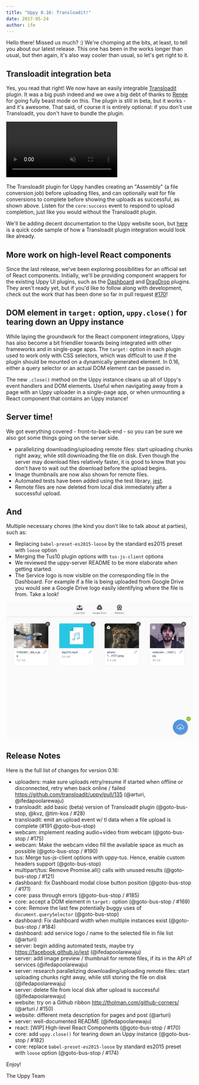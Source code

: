 ```yaml
---
title: "Uppy 0.16: Transloadit!"
date: 2017-05-24
author: ife
---
```


Hello there! Missed us much? :) We're chomping at the bits, at least, to tell you about our latest release. This one has been in the works longer than usual, but then again, it's also way cooler than usual, so let's get right to it.

<!-- more -->

## Transloadit integration beta

Yes, you read that right! We now have an easily integrable [Transloadit](https://transloadit.com) plugin. It was a big push indeed and we owe a big debt of thanks to [Renée](https://github.com/goto-bus-stop) for going fully beast mode on this. The plugin is still in beta, but it works - and it's awesome. That said, of course it is entirely optional: if you don't use Transloadit, you don't have to bundle the plugin.

<video alt="Demo video showing the Transloadit upload plugin in action." muted autoplay loop>
  <source src="/images/blog/0.16/transloadit.webm" type="video/webm">
  <source src="/images/blog/0.16/transloadit.mp4" type="video/mp4">
</video>

The Transloadit plugin for Uppy handles creating an "Assembly" (a file conversion job) before uploading files, and can optionally wait for file conversions to complete before showing the uploads as successful, as shown above. Listen for the `core:success` event to respond to upload completion, just like you would without the Transloadit plugin.

We'll be adding decent documentation to the Uppy website soon, but [here](https://gist.github.com/kvz/8ae07aa8c063c8e55abbc1580b50c8a4#file-uppy-demo-js-L117-L147) is a quick code sample of how a Transloadit plugin integration would look like already.

## More work on high-level React components

Since the last release, we've been exploring possibilities for an official set of React components. Initially, we'll be providing component wrappers for the existing Uppy UI plugins, such as the [Dashboard](/examples/dashboard) and [DragDrop](/examples/dragdrop) plugins. They aren't ready yet, but if you'd like to follow along with development, check out the work that has been done so far in pull request [#170](https://github.com/transloadit/uppy/pull/170)!

## DOM element in `target:` option, `uppy.close()` for tearing down an Uppy instance

While laying the groundwork for the React component integrations, Uppy has also become a bit friendlier towards being integrated with other frameworks and in single-page apps. The `target:` option in each plugin used to work only with CSS selectors, which was difficult to use if the plugin should be mounted on a dynamically generated element. In 0.16, either a query selector or an actual DOM element can be passed in.

The new `.close()` method on the Uppy instance cleans up all of Uppy's event handlers and DOM elements. Useful when navigating away from a page with an Uppy uploader in a single-page app, or when unmounting a React component that contains an Uppy instance!

## Server time!

We got everything covered - front-to-back-end - so you can be sure we also got some things going on the server side.

*   parallelizing downloading/uploading remote files: start uploading chunks right away, while still downloading the file on disk. Even though the server may download files relatively faster, it is good to know that you don't have to wait out the download before the upload begins.
*   Image thumbnails are now also shown for remote files.
*   Automated tests have been added using the test library, [jest](https://facebook.github.io/jest/).
*   Remote files are now deleted from local disk immediately after a successful upload.

## And

Multiple necessary chores (the kind you don’t like to talk about at parties), such as:

*   Replacing `babel-preset-es2015-loose` by the standard es2015 preset with `loose` option
*   Merging the Tus10 plugin options with `tus-js-client` options
*   We reviewed the uppy-server README to be more elaborate when getting started.
*   The Service logo is now visible on the corresponding file in the Dashboard. For example if a file is being uploaded from Google Drive you would see a Google Drive logo easily identifying where the file is from. Take a look!

<img src="/images/blog/0.16/service-logos.png">

## Release Notes

Here is the full list of changes for version 0.16:

*   uploaders: make sure uploads retry/resume if started when offline or disconnected, retry when back online / failed <https://github.com/transloadit/uppy/pull/135> (@arturi, @ifedapoolarewaju)
*   transloadit: add basic (beta) version of Transloadit plugin (@goto-bus-stop, @kvz, @tim-kos / #28)
*   transloadit: emit an upload event w/ tl data when a file upload is complete (#191 @goto-bus-stop)
*   webcam: implement reading audio+video from webcam (@goto-bus-stop / #175)
*   webcam: Make the webcam video fill the available space as much as possible (@goto-bus-stop / #190)
*   tus: Merge tus-js-client options with uppy-tus. Hence, enable custom headers support (@goto-bus-stop)
*   multipart/tus: Remove Promise.all() calls with unused results (@goto-bus-stop / #121)
*   dashboard: fix Dashboard modal close button position (@goto-bus-stop / #171)
*   core: pass through errors (@goto-bus-stop / #185)
*   core: accept a DOM element in `target:` option (@goto-bus-stop / #169)
*   core: Remove the last few potentially buggy uses of `document.querySelector` (@goto-bus-stop)
*   dashboard: Fix dashboard width when multiple instances exist (@goto-bus-stop / #184)
*   dashboard: add service logo / name to the selected file in file list (@arturi)
*   server: begin adding automated tests, maybe try <https://facebook.github.io/jest> (@ifedapoolarewaju)
*   server: add image preview / thumbnail for remote files, if its in the API of services (@ifedapoolarewaju)
*   server: research parallelizing downloading/uploading remote files: start uploading chunks right away, while still storing the file on disk (@ifedapoolarewaju)
*   server: delete file from local disk after upload is successful (@ifedapoolarewaju)
*   website: try on a Github ribbon <http://tholman.com/github-corners/> (@arturi / #150)
*   website: different meta description for pages and post (@arturi)
*   server: well-documented README (@ifedapoolarewaju)
*   react: \[WIP] High-level React Components (@goto-bus-stop / #170)
*   core: add `uppy.close()` for tearing down an Uppy instance (@goto-bus-stop / #182)
*   core: replace `babel-preset-es2015-loose` by standard es2015 preset with `loose` option (@goto-bus-stop / #174)

Enjoy!

The Uppy Team
